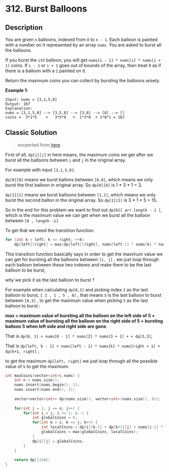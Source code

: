 # 312. Burst Balloons

## Description
You are given `n` balloons, indexed from `0` to `n - 1`. Each balloon is painted with a number on it represented by an array `nums`. You are asked to burst all the balloons.

If you burst the `ith` balloon, you will get `nums[i - 1] * nums[i] * nums[i + 1]` coins. If `i - 1` or `i + 1` goes out of bounds of the array, then treat it as if there is a balloon with a `1` painted on it.

Return the maximum coins you can collect by bursting the balloons wisely.

**Example 1:**
```
Input: nums = [3,1,5,8]
Output: 167
Explanation:
nums = [3,1,5,8] --> [3,5,8] --> [3,8] --> [8] --> []
coins =  3*1*5    +   3*5*8   +  1*3*8  + 1*8*1 = 167
```

## Classic Solution
>excperted from [here](https://leetcode.com/problems/burst-balloons/discuss/76229/For-anyone-that-is-still-confused-after-reading-all-kinds-of-explanations...)

First of all, `dp[i][j]` in here means, the maximum coins we get after we burst all the balloons between `i` and `j` in the original array.

For example with input `[3,1,5,8]`:

`dp[0][0]` means we burst ballons between `[0,0]`, which means we only burst the first balloon in original array. So `dp[0][0]` is 1 * 3 * 1 = 3.

`dp[1][1]` means we burst balloons between `[1,1]`, which means we only burst the second ballon in the original array. So `dp[1][1]` is 3 * 1 * 5 = 15.

So in the end for this problem we want to find out `dp[0][ arr.length - 1 ]`, which is the maximum value we can get when we burst all the balloon between `[0 , length -1]`

To get that we need the transition function:
```C++
for (int k = left; k <= right; ++k)
    dp[left][right] = max(dp[left][right], nums[left-1] * nums[k] * nums[right+1] + dp[left][k-1] + dp[k+1][right])
```

This transition function basically says in order to get the maximum value we can get for bursting all the balloons between `[i, j]` , we just loop through each balloon between these two indexes and make them to be the last balloon to be burst,

why we pick it as the last balloon to burst ?

For example when calculating `dp[0,3]` and picking index `2` as the last balloon to burst, `[ 3 , 1 , 5 , 8]` , that means `5` is the last balloon to burst between `[0,3]` , to get the maximum value when picking `5` as the last balloon to burst :

**max = maximum value of bursting all the balloon on the left side of 5 + maximum value of bursting all the balloon on the right side of 5 + bursting balloon 5 when left side and right side are gone**.

That is `dp[0, 1] + nums[0 - 1] * nums[2] * nums[3 + 1] + + dp[3,3]`;

That is `dp[left, k - 1] + nums[left - 1] * nums[k] * nums[right + 1] + dp[k+1, right]` ;

to get the maximum `dp[left, right]` we just loop through all the possible value of `k` to get the maximum.

```C++
int maxCoins(vector<int>& nums) {
    int n = nums.size();
    nums.insert(nums.begin(), 1);
    nums.insert(nums.end(), 1);
    
    vector<vector<int>> dp(nums.size(), vector<int>(nums.size(), 0));
    
    for(int j = 1; j <= n; j++) {
        for(int i = j; i >= 1; i--) {
            int globalCoins = 0;
            for(int k = i; k <= j; k++) {
                int localCoins = dp[i][k-1] + dp[k+1][j] + nums[i-1] * nums[k] * nums[j+1];
                globalCoins = max(globalCoins, localCoins);
            }
            dp[i][j] = globalCoins;
        }
    }
    
    return dp[1][n];
}
```